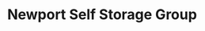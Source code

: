 ---
title: "Newport Self Storage Group"
url: /newport/newport-self-storage-group/
shop: storage rental
---